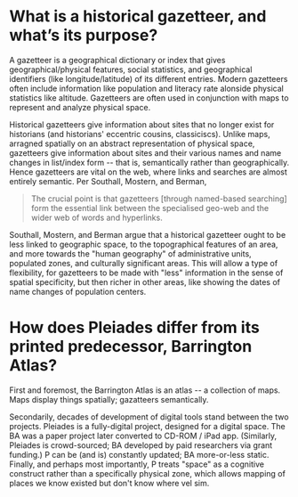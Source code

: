 
# What is a historical gazetteer, and what’s its purpose?
A gazetteer is a geographical dictionary or index that gives geographical/physical features, social statistics, and geographical identifiers (like longitude/latitude) of its different entries. Modern gazetteers often include information like population and literacy rate alonside physical statistics like altitude. Gazetteers are often used in conjunction with maps to represent and analyze physical space.

Historical gazetteers give information about sites that no longer exist for historians (and historians' eccentric cousins, classiciscs). Unlike maps, arragned spatially on an abstract representation of physical space, gazetteers give information about sites and their various names and name changes in list/index form -- that is, semantically rather than geographically. Hence gazetteers are vital on the web, where links and searches are almost entirely semantic. Per Southall, Mostern, and Berman,

> The crucial point is that gazetteers [through named-based searching] form the essential link between the specialised geo-web and the wider web of words and hyperlinks.

Southall, Mostern, and Berman argue that a historical gazetteer ought to be less linked to geographic space, to the topographical features of an area, and more towards the "human geography" of administrative units, populated zones, and culturally significant areas. This will allow a type of flexibility, for gazetteers to be made with "less" information in the sense of spatial specificity, but then richer in other areas, like showing the dates of name changes of population centers. 

# How does Pleiades differ from its printed predecessor, Barrington Atlas?

First and foremost, the Barrington Atlas is an atlas -- a collection of maps. Maps display things spatially; gazatteers semantically. 

Secondarily, decades of development of digital tools stand between the two projects. Pleiades is a fully-digital project, designed for a digital space. The BA was a paper project later converted to CD-ROM / iPad app. (Similarly, Pleiades is crowd-sourced; BA developed by paid researchers via grant funding.) P can be (and is) constantly updated; BA more-or-less static. Finally, and perhaps most importantly, P treats "space" as a cognitive construct rather than a specifically physical zone, which allows mapping of places we know existed but don't know where vel sim.